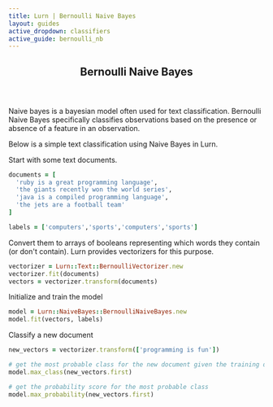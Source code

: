 ```yaml
---
title: Lurn | Bernoulli Naive Bayes
layout: guides
active_dropdown: classifiers
active_guide: bernoulli_nb
---
```

<header>
  <h2>Bernoulli Naive Bayes</h2>
</header>
Naive bayes is a bayesian model often used for text classification. Bernoulli Naive Bayes specifically classifies observations based on the presence or absence of a feature in an observation.

Below is a simple text classification using Naive Bayes in Lurn.

Start with some text documents.

```ruby
documents = [
  'ruby is a great programming language',
  'the giants recently won the world series',
  'java is a compiled programming language',
  'the jets are a football team'
]

labels = ['computers','sports','computers','sports']
```

Convert them to arrays of booleans representing which words they contain (or don't contain). Lurn provides vectorizers for this purpose.
```ruby
vectorizer = Lurn::Text::BernoulliVectorizer.new
vectorizer.fit(documents)
vectors = vectorizer.transform(documents)
```

Initialize and train the model

```ruby
model = Lurn::NaiveBayes::BernoulliNaiveBayes.new
model.fit(vectors, labels)
```

Classify a new document

```ruby
new_vectors = vectorizer.transform(['programming is fun'])

# get the most probable class for the new document given the training data
model.max_class(new_vectors.first)

# get the probability score for the most probable class
model.max_probability(new_vectors.first)
```
